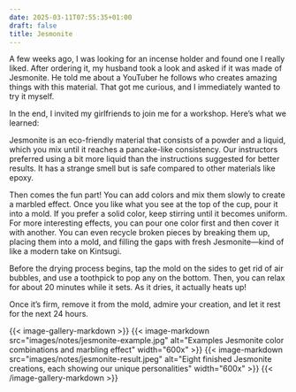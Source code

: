 ```yaml
---
date: 2025-03-11T07:55:35+01:00
draft: false
title: Jesmonite
---
```

A few weeks ago, I was looking for an incense holder and found one I really liked. After ordering it, my husband took a look and asked if it was made of Jesmonite. He told me about a YouTuber he follows who creates amazing things with this material. That got me curious, and I immediately wanted to try it myself.

In the end, I invited my girlfriends to join me for a workshop. Here’s what we learned:

Jesmonite is an eco-friendly material that consists of a powder and a liquid, which you mix until it reaches a pancake-like consistency. Our instructors preferred using a bit more liquid than the instructions suggested for better results. It has a strange smell but is safe compared to other materials like epoxy.
 
Then comes the fun part! You can add colors and mix them slowly to create a marbled effect. Once you like what you see at the top of the cup, pour it into a mold. If you prefer a solid color, keep stirring until it becomes uniform. For more interesting effects, you can pour one color first and then cover it with another. You can even recycle broken pieces by breaking them up, placing them into a mold, and filling the gaps with fresh Jesmonite—kind of like a modern take on Kintsugi.

Before the drying process begins, tap the mold on the sides to get rid of air bubbles, and use a toothpick to pop any on the bottom. Then, you can relax for about 20 minutes while it sets. As it dries, it actually heats up!

Once it’s firm, remove it from the mold, admire your creation, and let it rest for the next 24 hours.


{{< image-gallery-markdown >}}
  {{< image-markdown src="images/notes/jesmonite-example.jpg" alt="Examples Jesmonite color combinations and marbling effect" width="600x" >}}
  {{< image-markdown src="images/notes/jesmonite-result.jpeg" alt="Eight finished Jesmonite creations, each showing our unique personalities" width="600x" >}}
{{< /image-gallery-markdown >}}